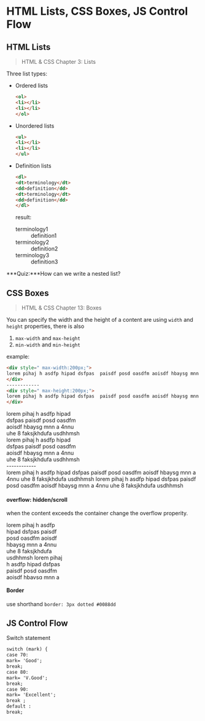 # HTML Lists, CSS Boxes, JS Control Flow

## HTML Lists
>HTML & CSS Chapter 3: Lists

Three list types:
- Ordered lists 
    ```html
    <ol>
    <li></li>
    <li></li>
    </ol>
    ```
- Unordered lists 
    ```html
    <ul>
    <li></li>
    <li></li>
    </ul>
    ```
- Definition lists 

    ```html
    <dl>
    <dt>terminology</dt>
    <dd>definition</dd>
    <dt>terminology</dt>
    <dd>definition</dd>
    </dl>
    ```
    result:
    <dl>
    <dt>terminology1</dt>
    <dd>definition1</dd>
    <dt>terminology2</dt>
    <dd>definition2</dd>
    <dt>terminology3</dt>
    <dd>definition3</dd>
    </dl>
***Quiz:***How can we write a nested list?

## CSS Boxes
>HTML & CSS Chapter 13: Boxes

You can specify the width and the height of a content are using `width` and `height` properties, there is also 
1. `max-width` and `max-height` 
2. `min-width` and `min-height`

example:
```html
<div style=" max-width:200px;">
lorem pihaj h asdfp hipad dsfpas  paisdf posd oasdfm aoisdf hbaysg mnn a 4nnu uhe 8 faksjkhdufa  usdhhmsh 
</div>
------------
<div style=" max-height:200px;">
lorem pihaj h asdfp hipad dsfpas  paisdf posd oasdfm aoisdf hbaysg mnn a 4nnu uhe 8 faksjkhdufa  usdhhmsh 
</div>
```
<div style="max-width:200px; ">
lorem pihaj h asdfp hipad dsfpas  paisdf 
posd oasdfm aoisdf hbaysg mnn a 4nnu uhe 
8 faksjkhdufa  usdhhmsh lorem pihaj h asdfp hipad dsfpas  paisdf 
posd oasdfm aoisdf hbaysg mnn a 4nnu uhe 
8 faksjkhdufa  usdhhmsh 
</div>
------------
<div style=" max-height:200px;">
lorem pihaj h asdfp hipad dsfpas  paisdf posd oasdfm aoisdf hbaysg mnn a 4nnu uhe 8 faksjkhdufa  usdhhmsh 
lorem pihaj h asdfp hipad dsfpas  paisdf posd oasdfm aoisdf hbaysg mnn a 4nnu uhe 8 faksjkhdufa  usdhhmsh
</div>

#### overflow: hidden/scroll

when the content exceeds the container change the overflow properity.

<div style=" width:150px;height:150px; overflow:scroll;">
lorem pihaj h asdfp hipad dsfpas  paisdf posd oasdfm aoisdf hbaysg mnn a 4nnu uhe 8 faksjkhdufa  usdhhmsh 
lorem pihaj h asdfp hipad dsfpas  paisdf posd oasdfm aoisdf hbaysg mnn a 4nnu uhe 8 faksjkhdufa  usdhhmsh
</div>

#### Border

use shorthand `border: 3px dotted #0088dd`

## JS Control Flow

Switch statement
```html
switch (mark) {
case 70:
mark= 'Good';
break;
case 80:
mark= 'V.Good';
break;
case 90:
mark= 'Excellent';
break ;
default :
break;
```